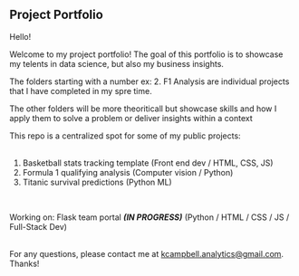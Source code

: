 <h2> Project Portfolio</h2>

Hello! 

Welcome to my project portfolio! The goal of this portfolio is to showcase my telents in data science, but also my business insights. 

The folders starting with a number ex: 2. F1 Analysis are individual projects that I have completed in my spre time. 

The other folders will be more theoriticall but showcase skills and how I apply them to solve a problem or deliver insights within a context

This repo is a centralized spot for some of my public projects:
<br>
<br>
1) Basketball stats tracking template (Front end dev / HTML, CSS, JS)<br>
2) Formula 1 qualifying analysis (Computer vision / Python) <br>
3) Titanic survival predictions (Python ML)

<br>

Working on:
 Flask team portal ***(IN PROGRESS)*** (Python / HTML / CSS / JS / Full-Stack Dev)
<br>
<br>

For any questions, please contact me at kcampbell.analytics@gmail.com. Thanks!





